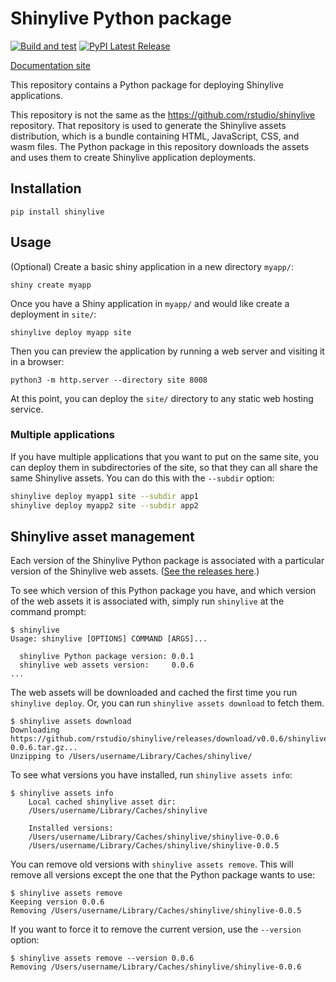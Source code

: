 Shinylive Python package
========================

[![Build and test](https://github.com/rstudio/py-shinylive/actions/workflows/build.yml/badge.svg)](https://github.com/rstudio/py-shinylive/actions/)
[![PyPI Latest Release](https://img.shields.io/pypi/v/shinylive.svg)](https://pypi.org/project/shinylive/)

[Documentation site](https://shiny.rstudio.com/py/docs/shinylive.html)

This repository contains a Python package for deploying Shinylive applications.

This repository is not the same as the https://github.com/rstudio/shinylive repository. That repository is used to generate the Shinylive assets distribution, which is a bundle containing HTML, JavaScript, CSS, and wasm files. The Python package in this repository downloads the assets and uses them to create Shinylive application deployments.

## Installation

```
pip install shinylive
```


## Usage

(Optional) Create a basic shiny application in a new directory `myapp/`:

```
shiny create myapp
```

Once you have a Shiny application in `myapp/` and would like create a deployment in `site/`:

```
shinylive deploy myapp site
```

Then you can preview the application by running a web server and visiting it in a browser:

```
python3 -m http.server --directory site 8008
```

At this point, you can deploy the `site/` directory to any static web hosting service.


### Multiple applications

If you have multiple applications that you want to put on the same site, you can deploy them in subdirectories of the site, so that they can all share the same Shinylive assets. You can do this with the `--subdir` option:

```bash
shinylive deploy myapp1 site --subdir app1
shinylive deploy myapp2 site --subdir app2
```


## Shinylive asset management

Each version of the Shinylive Python package is associated with a particular version of the Shinylive web assets. ([See the releases here](https://github.com/rstudio/shinylive/releases).)

To see which version of this Python package you have, and which version of the web assets it is associated with, simply run `shinylive` at the command prompt:

```
$ shinylive
Usage: shinylive [OPTIONS] COMMAND [ARGS]...

  shinylive Python package version: 0.0.1
  shinylive web assets version:     0.0.6
...
```

The web assets will be downloaded and cached the first time you run `shinylive deploy`. Or, you can run `shinylive assets download` to fetch them.

```
$ shinylive assets download
Downloading https://github.com/rstudio/shinylive/releases/download/v0.0.6/shinylive-0.0.6.tar.gz...
Unzipping to /Users/username/Library/Caches/shinylive/
```

To see what versions you have installed, run `shinylive assets info`:

```
$ shinylive assets info
    Local cached shinylive asset dir:
    /Users/username/Library/Caches/shinylive

    Installed versions:
    /Users/username/Library/Caches/shinylive/shinylive-0.0.6
    /Users/username/Library/Caches/shinylive/shinylive-0.0.5
```

You can remove old versions with `shinylive assets remove`. This will remove all versions except the one that the Python package wants to use:

```
$ shinylive assets remove
Keeping version 0.0.6
Removing /Users/username/Library/Caches/shinylive/shinylive-0.0.5
```

If you want to force it to remove the current version, use the `--version` option:

```
$ shinylive assets remove --version 0.0.6
Removing /Users/username/Library/Caches/shinylive/shinylive-0.0.6
```
